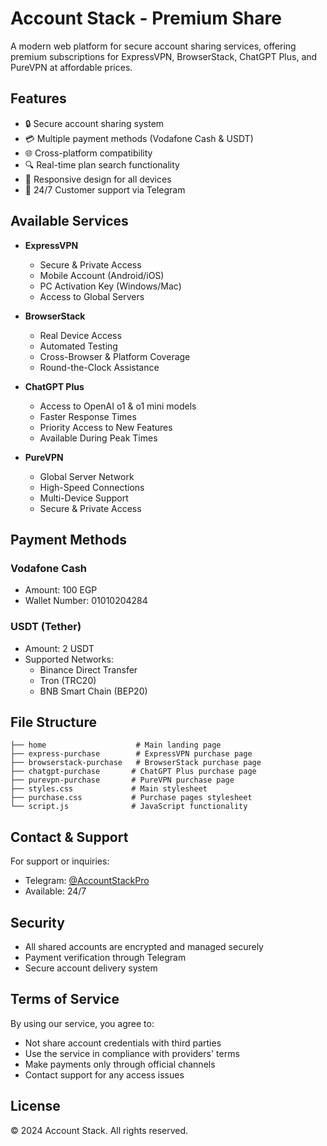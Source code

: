 # Account Stack - Premium Share

A modern web platform for secure account sharing services, offering premium subscriptions for ExpressVPN, BrowserStack, ChatGPT Plus, and PureVPN at affordable prices.

## Features

- 🔒 Secure account sharing system
- 💳 Multiple payment methods (Vodafone Cash & USDT)
- 🌐 Cross-platform compatibility
- 🔍 Real-time plan search functionality
- 📱 Responsive design for all devices
- 💬 24/7 Customer support via Telegram

## Available Services

- **ExpressVPN**
  - Secure & Private Access
  - Mobile Account (Android/iOS)
  - PC Activation Key (Windows/Mac)
  - Access to Global Servers

- **BrowserStack**
  - Real Device Access
  - Automated Testing
  - Cross-Browser & Platform Coverage
  - Round-the-Clock Assistance

- **ChatGPT Plus**
  - Access to OpenAI o1 & o1 mini models
  - Faster Response Times
  - Priority Access to New Features
  - Available During Peak Times

- **PureVPN**
  - Global Server Network
  - High-Speed Connections
  - Multi-Device Support
  - Secure & Private Access

## Payment Methods

### Vodafone Cash
- Amount: 100 EGP
- Wallet Number: 01010204284

### USDT (Tether)
- Amount: 2 USDT
- Supported Networks:
  - Binance Direct Transfer
  - Tron (TRC20)
  - BNB Smart Chain (BEP20)

## File Structure

```
├── home                    # Main landing page
├── express-purchase        # ExpressVPN purchase page
├── browserstack-purchase   # BrowserStack purchase page
├── chatgpt-purchase       # ChatGPT Plus purchase page
├── purevpn-purchase       # PureVPN purchase page
├── styles.css             # Main stylesheet
├── purchase.css           # Purchase pages stylesheet
└── script.js              # JavaScript functionality
```

## Contact & Support

For support or inquiries:
- Telegram: [@AccountStackPro](https://t.me/AccountStackPro)
- Available: 24/7

## Security

- All shared accounts are encrypted and managed securely
- Payment verification through Telegram
- Secure account delivery system

## Terms of Service

By using our service, you agree to:
- Not share account credentials with third parties
- Use the service in compliance with providers' terms
- Make payments only through official channels
- Contact support for any access issues

## License

© 2024 Account Stack. All rights reserved.
